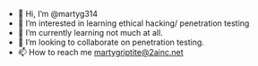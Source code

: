 - 👋 Hi, I’m @martyg314
- 👀 I’m interested in learning ethical hacking/ penetration testing
- 🌱 I’m currently learning not much at all.
- 💞️ I’m looking to collaborate on penetration testing.
- 📫 How to reach me martygriptite@2ainc.net

<!---
martyg314/martyg314 is a ✨ special ✨ repository because its `README.md` (this file) appears on your GitHub profile.
You can click the Preview link to take a look at your changes.
--->
